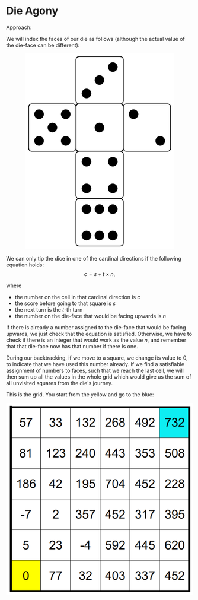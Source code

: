 # Die Agony

Approach:


We will index the faces of our die as follows 
(although the actual value of the die-face can be different):

<p align="center">
    <img src=img/die.png />
</p>

We can only tip the dice in one of the cardinal directions if the following equation holds:
$$c = s + t \times n,$$

where
- the number on the cell in that cardinal direction is $c$
- the score before going to that square is $s$
- the next turn is the $t$-th turn 
- the number on the die-face that would be facing upwards is $n$ 

If there is already a number assigned to the die-face that would be facing upwards, 
we just check that the equation is satisfied. Otherwise, we have to check if there is an integer that would work as the value $n$, and remember that that die-face now has that number if there is one.

During our backtracking, if we move to a square, we change its value to 0, to indicate that we have used this number already. If we find a satisfiable assignment of numbers to faces, such that we reach the last cell, we will then sum up all the values in the whole grid which would give us the sum of all unvisited squares from the die's journey.

This is the grid. You start from the yellow and go to the blue:

<p align="center">
    <img src=img/die-agony.png>
</p>